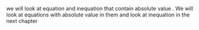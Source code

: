we will  look at equation  and   inequation  that  contain absolute value .  We  will  look  at equations  with  absolute  value in them  and  look  at inequation in the next chapter 

